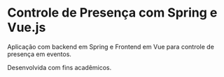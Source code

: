 # Controle de Presença com Spring e Vue.js

Aplicação com backend em Spring e Frontend em Vue
para controle de presença em eventos.

Desenvolvida com fins acadêmicos.